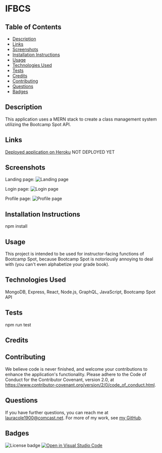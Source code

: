 # IFBCS

## Table of Contents

* [Description](#description)
* [Links](#links)
* [Screenshots](#screenshots)
* [Installation Instructions](#installation-instructions)
* [Usage](#usage)
* [Technologies Used](#technologies-used)
* [Tests](#tests)
* [Credits](#credits)
* [Contributing](#contributing)
* [Questions](#questions)
* [Badges](#badges)

## Description

This application uses a MERN stack to create a class management system utilizing the Bootcamp Spot API.

## Links

[Deployed application on Heroku](https://#) NOT DEPLOYED YET

## Screenshots

Landing page:
![Landing page](assets/#.png)

Login page:
![Login page](assets/#.png)

Profile page:
![Profile page](assets/#.png)

## Installation Instructions

npm install

## Usage

This project is intended to be used for instructor-facing functions of Bootcamp Spot, because Bootcamp Spot is notoriously annoying to deal with (you can't even alphabetize your grade book).

## Technologies Used

MongoDB, Express, React, Node.js, GraphQL, JavaScript, Bootcamp Spot API

## Tests

npm run test

## Credits



## Contributing

We believe code is never finished, and welcome your contributions to enhance the application's functionality. Please adhere to the Code of Conduct for the Contributor Covenant, version 2.0, at https://www.contributor-covenant.org/version/2/0/code_of_conduct.html.

## Questions

If you have further questions, you can reach me at lauracole1900@comcast.net. For more of my work, see [my GitHub](https://github.com/LauraCole1900).

## Badges

![License badge](https://img.shields.io/badge/license-MIT-brightgreen) [![Open in Visual Studio Code](https://open.vscode.dev/badges/open-in-vscode.svg)](https://open.vscode.dev/LauraCole1900/ifbcs)
